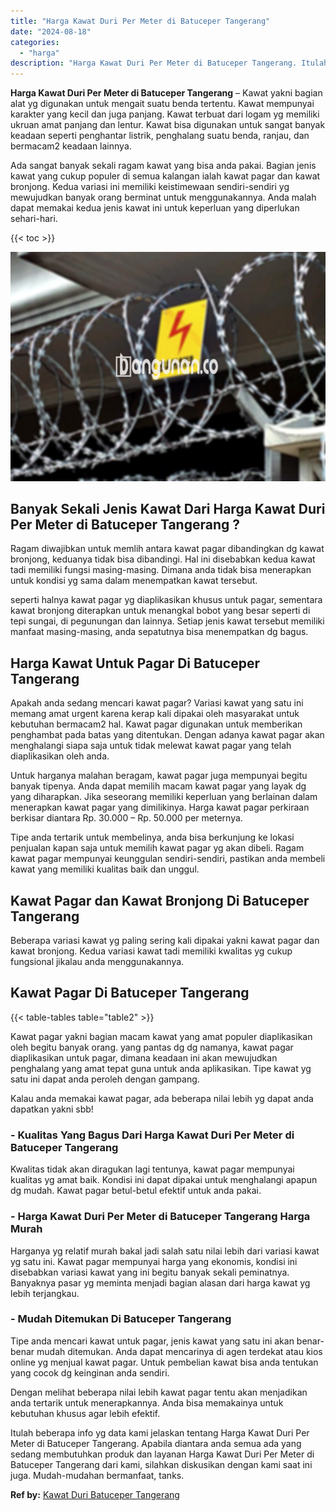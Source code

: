 ```yaml
---
title: "Harga Kawat Duri Per Meter di Batuceper Tangerang"
date: "2024-08-18"
categories: 
  - "harga"
description: "Harga Kawat Duri Per Meter di Batuceper Tangerang. Itulah beberapa info yg data kami jelaskan tentang Harga Kawat Duri Per Meter di Batuceper Tangerang. Apab..."
---
```


**Harga Kawat Duri Per Meter di Batuceper Tangerang** – Kawat yakni bagian alat yg digunakan untuk mengait suatu benda tertentu. Kawat mempunyai karakter yang kecil dan juga panjang. Kawat terbuat dari logam yg memiliki ukruan amat panjang dan lentur. Kawat bisa digunakan untuk sangat banyak keadaan seperti penghantar listrik, penghalang suatu benda, ranjau, dan bermacam2 keadaan lainnya.

Ada sangat banyak sekali ragam kawat yang bisa anda pakai. Bagian jenis kawat yang cukup populer di semua kalangan ialah kawat pagar dan kawat bronjong. Kedua variasi ini memiliki keistimewaan sendiri-sendiri yg mewujudkan banyak orang berminat untuk menggunakannya. Anda malah dapat memakai kedua jenis kawat ini untuk keperluan yang diperlukan sehari-hari.

{{< toc >}}

![Harga Kawat Duri Per Meter di Batuceper Tangerang](/images/jual-kawat-murah13.png)

## Banyak Sekali Jenis Kawat Dari Harga Kawat Duri Per Meter di Batuceper Tangerang ?

Ragam diwajibkan untuk memlih antara kawat pagar dibandingkan dg kawat bronjong, keduanya tidak bisa dibandingi. Hal ini disebabkan kedua kawat tadi memiliki fungsi masing-masing. Dimana anda tidak bisa menerapkan untuk kondisi yg sama dalam menempatkan kawat tersebut.

seperti halnya kawat pagar yg diaplikasikan khusus untuk pagar, sementara kawat bronjong diterapkan untuk menangkal bobot yang besar seperti di tepi sungai, di pegunungan dan lainnya. Setiap jenis kawat tersebut memiliki manfaat masing-masing, anda sepatutnya bisa menempatkan dg bagus.

## Harga Kawat Untuk Pagar Di Batuceper Tangerang

Apakah anda sedang mencari kawat pagar? Variasi kawat yang satu ini memang amat urgent karena kerap kali dipakai oleh masyarakat untuk kebutuhan bermacam2 hal. Kawat pagar digunakan untuk memberikan penghambat pada batas yang ditentukan. Dengan adanya kawat pagar akan menghalangi siapa saja untuk tidak melewat kawat pagar yang telah diaplikasikan oleh anda.

Untuk harganya malahan beragam, kawat pagar juga mempunyai begitu banyak tipenya. Anda dapat memilih macam kawat pagar yang layak dg yang diharapkan. Jika seseorang memiliki keperluan yang berlainan dalam menerapkan kawat pagar yang dimilikinya. Harga kawat pagar perkiraan berkisar diantara Rp. 30.000 – Rp. 50.000 per meternya.

Tipe anda tertarik untuk membelinya, anda bisa berkunjung ke lokasi penjualan kapan saja untuk memilih kawat pagar yg akan dibeli. Ragam kawat pagar mempunyai keunggulan sendiri-sendiri, pastikan anda membeli kawat yang memiliki kualitas baik dan unggul.

## Kawat Pagar dan Kawat Bronjong Di Batuceper Tangerang

Beberapa variasi kawat yg paling sering kali dipakai yakni kawat pagar dan kawat bronjong. Kedua variasi kawat tadi memiliki kwalitas yg cukup fungsional jikalau anda menggunakannya.

## Kawat Pagar Di Batuceper Tangerang

{{< table-tables table="table2" >}}

Kawat pagar yakni bagian macam kawat yang amat populer diaplikasikan oleh begitu banyak orang. yang pantas dg dg namanya, kawat pagar diaplikasikan untuk pagar, dimana keadaan ini akan mewujudkan penghalang yang amat tepat guna untuk anda aplikasikan. Tipe kawat yg satu ini dapat anda peroleh dengan gampang.

Kalau anda memakai kawat pagar, ada beberapa nilai lebih yg dapat anda dapatkan yakni sbb!

### \- Kualitas Yang Bagus Dari Harga Kawat Duri Per Meter di Batuceper Tangerang

Kwalitas tidak akan diragukan lagi tentunya, kawat pagar mempunyai kualitas yg amat baik. Kondisi ini dapat dipakai untuk menghalangi apapun dg mudah. Kawat pagar betul-betul efektif untuk anda pakai.

### \- Harga Kawat Duri Per Meter di Batuceper Tangerang Harga Murah

Harganya yg relatif murah bakal jadi salah satu nilai lebih dari variasi kawat yg satu ini. Kawat pagar mempunyai harga yang ekonomis, kondisi ini disebabkan variasi kawat yang ini begitu banyak sekali peminatnya. Banyaknya pasar yg meminta menjadi bagian alasan dari harga kawat yg lebih terjangkau.

### \- Mudah Ditemukan Di Batuceper Tangerang

Tipe anda mencari kawat untuk pagar, jenis kawat yang satu ini akan benar-benar mudah ditemukan. Anda dapat mencarinya di agen terdekat atau kios online yg menjual kawat pagar. Untuk pembelian kawat bisa anda tentukan yang cocok dg keinginan anda sendiri.

Dengan melihat beberapa nilai lebih kawat pagar tentu akan menjadikan anda tertarik untuk menerapkannya. Anda bisa memakainya untuk kebutuhan khusus agar lebih efektif.

Itulah beberapa info yg data kami jelaskan tentang Harga Kawat Duri Per Meter di Batuceper Tangerang. Apabila diantara anda semua ada yang sedang membutuhkan produk dan layanan Harga Kawat Duri Per Meter di Batuceper Tangerang dari kami, silahkan diskusikan dengan kami saat ini juga. Mudah-mudahan bermanfaat, tanks.

**Ref by:** [Kawat Duri Batuceper Tangerang](https://id.wikipedia.org/wiki/Kawat)

